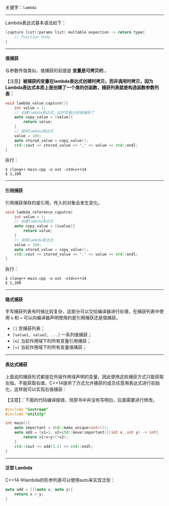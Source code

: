 
关键字：`lambda`

---

Lambda表达式基本语法如下：
```cpp
[capture list](params list) multable expection -> return type{
	// function body
}
```

---

#### 值捕获

与参数传值类似，值捕获的前提是 **变量是可拷贝的** 。

【注意】**被捕获的变量在lambda表达式创建时拷贝，而非调用时拷贝，因为Lambda表达式本质上是创建了一个类的仿函数，捕获列表就是构造函数参数列表：**

```cpp
void lambda_value_capture(){
	int value = 1;
	// 创建lambda表达式，此时变量已经被捕获了
	auto copy_value = [value]{
		return value;
	}
	// 调用lambda表达式
	value = 100;
	auto stored_value = copy_value();
	std::cout << stored_value << "," << value << std::endl;
}
```

执行：
```shell
$ clang++ main.cpp -o out -std=c++14
$ 1,100
```

---

#### 引用捕获

引用捕获保存的是引用，传入的对象会发生变化。

```cpp
void lambda_reference_caputre{
	int value = 1;
	// 创建lambda表达式
	auto copy_value = [&value]{
		return value;
	}
	// 调用lambda表达式
	value = 100;
	auto stored_value = copy_value();
	std::cout << stored_value << "," << value << std::endl;
}
```

执行：
```shell
$ clang++ main.cpp -o out -std=c++14
$ 1,100
```

---

#### 隐式捕获

手写捕获列表有时候比较复杂，这部分可以交给编译器进行处理，在捕获列表中使用 `&` 和 `=` 可以向编译器声明使用的是引用捕获还是值捕获。

* `[]` 空捕获列表；
* `[value1, value2, ...]` 一系列值捕获；
* `[&]` 当前作用域下的所有变量引用捕获；
* `[=]` 当前作用域下的所有变量值捕获；

---

#### 表达式捕获

上面说的捕获形式都是在外层作用域声明的变量，因此使用这些捕获方式只能获取左指，不能获取右值，C++14提供了方式允许捕获的成员任意用表达式进行初始化，这样就可以实现右值捕获：

【注意】：下面的代码编译报错，但原书中并没有写明白，后面需要进行修改。

```cpp
#include "iostream"
#include "utility"

int main(){
	auto important = std::make_unique<int>(1);
	auto add = [v1=1, v2=std::move(important)](int x, int y) -> int{
		return v1+x+y+(*v2);
	}
	std::cout << add(3,4) << std::endl;
}

```

---

#### 泛型 Lambda

C++14 中lambda的形参列表可以使用auto来实现泛型：

```cpp
auto add = [](auto x, auto y){
	return x + y;
}
```

